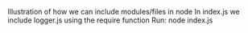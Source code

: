 Illustration of how we can include modules/files in node
In index.js we include logger.js using the require function
Run: node index.js
